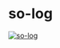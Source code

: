 # so-log
[![so-log](http://img.shields.io/npm/v/so-log.svg)](https://www.npmjs.org/package/so-log)



